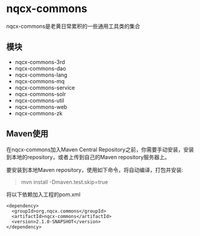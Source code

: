 # nqcx-commons
  nqcx-commons是老黄日常累积的一些通用工具类的集合
## 模块
- nqcx-commons-3rd  
- nqcx-commons-dao  
- nqcx-commons-lang  
- nqcx-commons-mq  
- nqcx-commons-service  
- nqcx-commons-solr  
- nqcx-commons-util  
- nqcx-commons-web  
- nqcx-commons-zk  
## Maven使用
在nqcx-commons加入Maven Central Repository之前，你需要手动安装，安装到本地的repository，或者上传到自己的Maven repository服务器上。

要安装到本地Maven repository，使用如下命令，将自动编译，打包并安装:  
> mvn install -Dmaven.test.skip=true

将以下依赖加入工程的pom.xml  
```
<dependency>    
  <groupId>org.nqcx.commons</groupId>
  <artifactId>nqcx-commons</artifactId> 
  <version>2.1.0-SNAPSHOT</version>
</dependency> 
```


